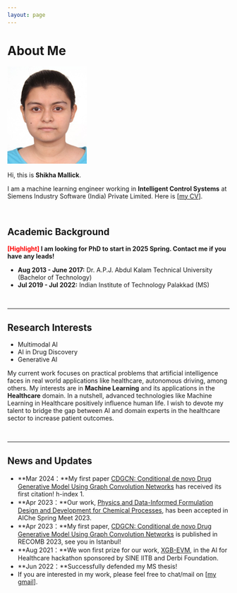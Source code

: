 ```yaml
---
layout: page
---
```


# About Me

<img src="images/Photo_Shikha_Mallick.jpg" class="floatpic" width="180" height="220">

Hi, this is **Shikha Mallick**.

I am a machine learning engineer working in **Intelligent Control Systems** at Siemens Industry Software (India) Private Limited. Here is [[my CV](file/CV_Shikha_Mallick.pdf)].

<br>

## Academic Background

**<font color='red'>[Highlight]</font> I am looking for PhD to start in 2025 Spring. Contact me if you have any leads!**

- **Aug 2013 - June 2017:** Dr. A.P.J. Abdul Kalam Technical University (Bachelor of Technology)
- **Jul 2019 - Jul 2022:** Indian Institute of Technology Palakkad (MS)

<br>

---

## Research Interests

- Multimodal AI
- AI in Drug Discovery
- Generative AI

My current work focuses on practical problems that artificial intelligence faces in real world applications like healthcare, autonomous driving, among others. My interests are in **Machine Learning** and its applications in the **Healthcare** domain. In a nutshell, advanced technologies like Machine Learning in Healthcare positively influence human life.  I wish to devote my talent to bridge the gap between AI and domain experts in the healthcare sector to increase patient outcomes.

<br>

---

## News and Updates

- **Mar 2024：**My first paper [CDGCN: Conditional de novo Drug Generative Model Using Graph Convolution Networks](https://link.springer.com/chapter/10.1007/978-3-031-29119-7_7) has received its first citation! h-index 1.
- **Apr 2023：**Our work, [Physics and Data-Informed Formulation Design and Development for Chemical Processes](https://aiche.confex.com/aiche/2023/meetingapp.cgi/Paper/662550), has been accepted in AIChe Spring Meet 2023.
- **Apr 2023：**My first paper, [CDGCN: Conditional de novo Drug Generative Model Using Graph Convolution Networks](https://link.springer.com/chapter/10.1007/978-3-031-29119-7_7) is published in RECOMB 2023, see you in Istanbul!
- **Aug 2021：**We won first prize for our work, [XGB-EVM](https://github.com/mshik/XGB-EVM), in the AI for Healthcare hackathon sponsored by SINE IITB and Derbi Foundation.
- **Jun 2022：**Successfully defended my MS thesis!
- If you are interested in my work, please feel free to chat/mail on [[my gmail](mallickshikha@gmail.com)].
